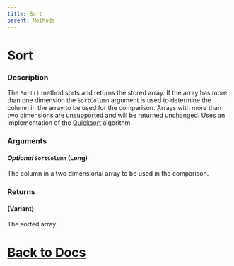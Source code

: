 ```yaml
---
title: Sort
parent: Methods
---
```


# Sort

### Description
The `Sort()` method sorts and returns the stored array. If the array has more than one dimension the `SortColumn` argument is used to determine the column in the array to be used for the comparison. Arrays with more than two dimensions are unsupported and will be returned unchanged. Uses an implementation of the [Quicksort](https://en.wikipedia.org/wiki/Quicksort) algorithm

### Arguments
#### *Optional* `SortColumn` (Long)
The column in a two dimensional array to be used in the comparison.

### Returns
#### (Variant)
The sorted array.

# [Back to Docs](https://senipah.github.io/VBA-Better-Array/)